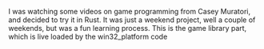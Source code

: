 I was watching some videos on game programming from Casey Muratori, and decided to try it in Rust. It was just a weekend project, well a couple of weekends, but was a fun learning process. This is the game library part, which is live loaded by the win32_platform code
